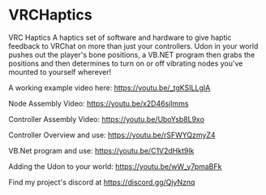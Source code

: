 # VRCHaptics
 VRC Haptics
A haptics set of software and hardware to give haptic feedback to VRChat on more than just your controllers. Udon in your world pushes out the player's bone positions, a VB.NET program then grabs the positions and then determines to turn on or off vibrating nodes you've mounted to yourself wherever!

A working example video here: https://youtu.be/_tgKSILLgIA

Node Assembly Video: https://youtu.be/x2D46sjlmms

Controller Assembly Video: https://youtu.be/UboYsb8L9xo

Controller Overview and use: https://youtu.be/rSFWYQzmyZ4

VB.Net program and use: https://youtu.be/C1V2dHkt9lk

Adding the Udon to your world: https://youtu.be/wW_y7pmaBFk

Find my project's discord at https://discord.gg/QjyNznq
